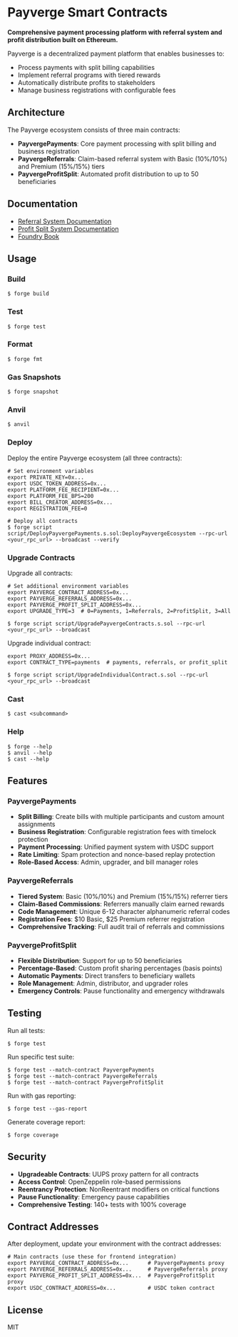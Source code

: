 # Payverge Smart Contracts

**Comprehensive payment processing platform with referral system and profit distribution built on Ethereum.**

Payverge is a decentralized payment platform that enables businesses to:
- Process payments with split billing capabilities
- Implement referral programs with tiered rewards
- Automatically distribute profits to stakeholders
- Manage business registrations with configurable fees

## Architecture

The Payverge ecosystem consists of three main contracts:

- **PayvergePayments**: Core payment processing with split billing and business registration
- **PayvergeReferrals**: Claim-based referral system with Basic (10%/10%) and Premium (15%/15%) tiers
- **PayvergeProfitSplit**: Automated profit distribution to up to 50 beneficiaries

## Documentation

- [Referral System Documentation](./docs/REFERRAL_SYSTEM.md)
- [Profit Split System Documentation](./docs/PROFIT_SPLIT_SYSTEM.md)
- [Foundry Book](https://book.getfoundry.sh/)

## Usage

### Build

```shell
$ forge build
```

### Test

```shell
$ forge test
```

### Format

```shell
$ forge fmt
```

### Gas Snapshots

```shell
$ forge snapshot
```

### Anvil

```shell
$ anvil
```

### Deploy

Deploy the entire Payverge ecosystem (all three contracts):

```shell
# Set environment variables
export PRIVATE_KEY=0x...
export USDC_TOKEN_ADDRESS=0x...
export PLATFORM_FEE_RECIPIENT=0x...
export PLATFORM_FEE_BPS=200
export BILL_CREATOR_ADDRESS=0x...
export REGISTRATION_FEE=0

# Deploy all contracts
$ forge script script/DeployPayvergePayments.s.sol:DeployPayvergeEcosystem --rpc-url <your_rpc_url> --broadcast --verify
```

### Upgrade Contracts

Upgrade all contracts:
```shell
# Set additional environment variables
export PAYVERGE_CONTRACT_ADDRESS=0x...
export PAYVERGE_REFERRALS_ADDRESS=0x...
export PAYVERGE_PROFIT_SPLIT_ADDRESS=0x...
export UPGRADE_TYPE=3  # 0=Payments, 1=Referrals, 2=ProfitSplit, 3=All

$ forge script script/UpgradePayvergeContracts.s.sol --rpc-url <your_rpc_url> --broadcast
```

Upgrade individual contract:
```shell
export PROXY_ADDRESS=0x...
export CONTRACT_TYPE=payments  # payments, referrals, or profit_split

$ forge script script/UpgradeIndividualContract.s.sol --rpc-url <your_rpc_url> --broadcast
```

### Cast

```shell
$ cast <subcommand>
```

### Help

```shell
$ forge --help
$ anvil --help
$ cast --help
```

## Features

### PayvergePayments
- **Split Billing**: Create bills with multiple participants and custom amount assignments
- **Business Registration**: Configurable registration fees with timelock protection
- **Payment Processing**: Unified payment system with USDC support
- **Rate Limiting**: Spam protection and nonce-based replay protection
- **Role-Based Access**: Admin, upgrader, and bill manager roles

### PayvergeReferrals
- **Tiered System**: Basic (10%/10%) and Premium (15%/15%) referrer tiers
- **Claim-Based Commissions**: Referrers manually claim earned rewards
- **Code Management**: Unique 6-12 character alphanumeric referral codes
- **Registration Fees**: $10 Basic, $25 Premium referrer registration
- **Comprehensive Tracking**: Full audit trail of referrals and commissions

### PayvergeProfitSplit
- **Flexible Distribution**: Support for up to 50 beneficiaries
- **Percentage-Based**: Custom profit sharing percentages (basis points)
- **Automatic Payments**: Direct transfers to beneficiary wallets
- **Role Management**: Admin, distributor, and upgrader roles
- **Emergency Controls**: Pause functionality and emergency withdrawals

## Testing

Run all tests:
```shell
$ forge test
```

Run specific test suite:
```shell
$ forge test --match-contract PayvergePayments
$ forge test --match-contract PayvergeReferrals
$ forge test --match-contract PayvergeProfitSplit
```

Run with gas reporting:
```shell
$ forge test --gas-report
```

Generate coverage report:
```shell
$ forge coverage
```

## Security

- **Upgradeable Contracts**: UUPS proxy pattern for all contracts
- **Access Control**: OpenZeppelin role-based permissions
- **Reentrancy Protection**: NonReentrant modifiers on critical functions
- **Pause Functionality**: Emergency pause capabilities
- **Comprehensive Testing**: 140+ tests with 100% coverage

## Contract Addresses

After deployment, update your environment with the contract addresses:

```shell
# Main contracts (use these for frontend integration)
export PAYVERGE_CONTRACT_ADDRESS=0x...      # PayvergePayments proxy
export PAYVERGE_REFERRALS_ADDRESS=0x...     # PayvergeReferrals proxy
export PAYVERGE_PROFIT_SPLIT_ADDRESS=0x...  # PayvergeProfitSplit proxy
export USDC_CONTRACT_ADDRESS=0x...          # USDC token contract
```

## License

MIT
